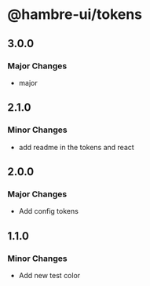 # @hambre-ui/tokens

## 3.0.0

### Major Changes

- major

## 2.1.0

### Minor Changes

- add readme in the tokens and react

## 2.0.0

### Major Changes

- Add config tokens

## 1.1.0

### Minor Changes

- Add new test color
